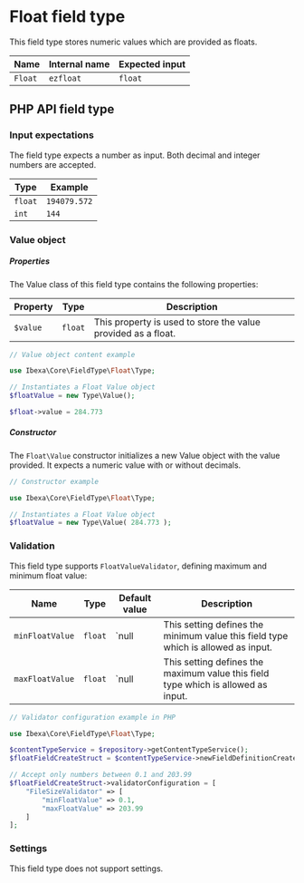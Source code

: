 # Float field type

This field type stores numeric values which are provided as floats.

| Name    | Internal name | Expected input |
|---------|---------------|----------------|
| `Float` | `ezfloat`     | `float`        |

## PHP API field type 

### Input expectations

The field type expects a number as input. Both decimal and integer numbers are accepted.

|Type|Example|
|------|------|
|`float`|`194079.572`|
|`int`|`144`|

### Value object

##### Properties

The Value class of this field type contains the following properties:

| Property | Type    | Description|
|----------|---------|------------|
| `$value` | `float` | This property is used to store the value provided as a float. |

``` php
// Value object content example

use Ibexa\Core\FieldType\Float\Type;

// Instantiates a Float Value object
$floatValue = new Type\Value();

$float->value = 284.773
```

##### Constructor

The `Float\Value` constructor initializes a new Value object with the value provided. It expects a numeric value with or without decimals.

``` php
// Constructor example

use Ibexa\Core\FieldType\Float\Type;

// Instantiates a Float Value object
$floatValue = new Type\Value( 284.773 );
```

### Validation

This field type supports `FloatValueValidator`, defining maximum and minimum float value:

|Name|Type|Default value|Description|
|------|------|------|------|
|`minFloatValue`|`float`|`null|This setting defines the minimum value this field type which is allowed as input.|
|`maxFloatValue`|`float`|`null|This setting defines the maximum value this field type which is allowed as input.|

``` php
// Validator configuration example in PHP

use Ibexa\Core\FieldType\Float\Type;

$contentTypeService = $repository->getContentTypeService();
$floatFieldCreateStruct = $contentTypeService->newFieldDefinitionCreateStruct( "float", "ezfloat" );

// Accept only numbers between 0.1 and 203.99
$floatFieldCreateStruct->validatorConfiguration = [
    "FileSizeValidator" => [
        "minFloatValue" => 0.1,
        "maxFloatValue" => 203.99
    ]
];
```

### Settings

This field type does not support settings.
